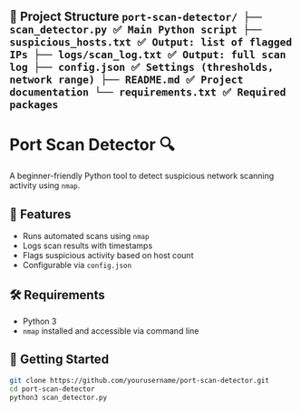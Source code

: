  ## 📁 Project Structure ``` port-scan-detector/ ├── scan_detector.py ✅ Main Python script ├── suspicious_hosts.txt ✅ Output: list of flagged IPs ├── logs/scan_log.txt ✅ Output: full scan log ├── config.json ✅ Settings (thresholds, network range) ├── README.md ✅ Project documentation └── requirements.txt ✅ Required packages ``` 

# Port Scan Detector 🔍

A beginner-friendly Python tool to detect suspicious network scanning activity using `nmap`.

## 📌 Features
- Runs automated scans using `nmap`
- Logs scan results with timestamps
- Flags suspicious activity based on host count
- Configurable via `config.json`

## 🛠 Requirements
- Python 3
- `nmap` installed and accessible via command line

## 🚀 Getting Started

```bash
git clone https://github.com/yourusername/port-scan-detector.git
cd port-scan-detector
python3 scan_detector.py
